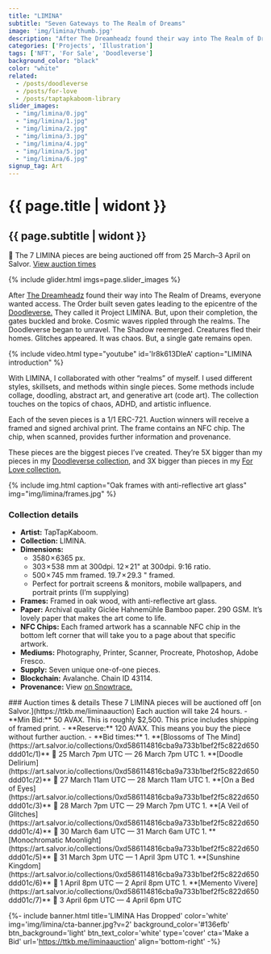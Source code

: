 ```yaml
---
title: "LIMINA"
subtitle: "Seven Gateways to The Realm of Dreams"
image: 'img/limina/thumb.jpg'
description: "After The Dreamheadz found their way into The Realm of Dreams, everyone wanted access. The Order built seven gates leading to the epicentre of the Doodleverse. They called it Project LIMINA..."
categories: ['Projects', 'Illustration']
tags: ['NFT', 'For Sale', 'Doodleverse']
background_color: "black"
color: "white"
related:
  - /posts/doodleverse
  - /posts/for-love
  - /posts/taptapkaboom-library
slider_images:
  - "img/limina/0.jpg"
  - "img/limina/1.jpg"
  - "img/limina/2.jpg"
  - "img/limina/3.jpg"
  - "img/limina/4.jpg"
  - "img/limina/5.jpg"
  - "img/limina/6.jpg"
signup_tag: Art
---
```

# {{ page.title | widont }}
## {{ page.subtitle | widont }}

<p class="notice">🚨 The 7 LIMINA pieces are being auctioned off from 25 March–3 April on Salvor. <a href="#times">View auction times</a></p>

{% include glider.html imgs=page.slider_images %}

After [The Dreamheadz](/dreamheadz) found their way into The Realm of Dreams, everyone wanted access. The Order built seven gates leading to the epicentre of the [Doodleverse.](/tags/doodleverse/) They called it Project LIMINA. But, upon their completion, the gates buckled and broke. Cosmic waves rippled through the realms. The Doodleverse began to unravel. The Shadow reemerged. Creatures fled their homes. Glitches appeared. It was chaos. But, a single gate remains open.

{% include video.html type="youtube" id='Ir8k613DleA' caption="LIMINA introduction" %}

With LIMINA, I collaborated with other “realms” of myself. I used different styles, skillsets, and methods within single pieces. Some methods include collage, doodling, abstract art, and generative art (code art). The collection touches on the topics of chaos, ADHD, and artistic influence.

Each of the seven pieces is a 1/1 ERC-721. Auction winners will receive a framed and signed archival print. The frame contains an NFC chip. The chip, when scanned, provides further information and provenance.

These pieces are the biggest pieces I’ve created. They’re 5X bigger than my pieces in my [Doodleverse collection](/doodleverse), and 3X bigger than pieces in my [For Love collection.](/for-love)

{% include img.html caption="Oak frames with anti-reflective art glass" img="img/limina/frames.jpg" %}

### Collection details
- **Artist:** TapTapKaboom.
- **Collection:** LIMINA.
- **Dimensions:**
  - 3580 × 6365 px.
  - 303 × 538 mm at 300dpi. 12 × 21" at 300dpi. 9:16 ratio.
  - 500 × 745 mm framed. 19.7 × 29.3 " framed.
  - Perfect for portrait screens &amp; monitors, mobile wallpapers, and portrait prints (I’m supplying)
- **Frames:** Framed in oak wood, with anti-reflective art glass.
- **Paper:** Archival quality Giclée Hahnemühle Bamboo paper. 290 GSM. It’s lovely paper that makes the art come to life.
- **NFC Chips:** Each framed artwork has a scannable NFC chip in the bottom left corner that will take you to a page about that specific artwork.
- **Mediums:** Photography, Printer, Scanner, Procreate, Photoshop, Adobe Fresco.
- **Supply:** Seven unique one-of-one pieces.
- **Blockchain:** Avalanche. Chain ID 43114.
- **Provenance:** View [on Snowtrace.](https://snowtrace.io/token/0xd586114816CBA9A733B1BeF2f5c822D650ddd01c?chainId=43114)

<div id="times"></div>
### Auction times & details
These 7 LIMINA pieces will be auctioned off [on Salvor.](https://ttkb.me/liminaauction) Each auction will take 24 hours.
- **Min Bid:** 50 AVAX. This is roughly $2,500. This price includes shipping of framed print.
- **Reserve:** 120 AVAX. This means you buy the piece without further auction.
- **Bid times:**
1. **[Blossoms of The Mind](https://art.salvor.io/collections/0xd586114816cba9a733b1bef2f5c822d650ddd01c/1)**  
📆 25 March 7pm UTC — 26 March 7pm UTC
1. **[Doodle Delirium](https://art.salvor.io/collections/0xd586114816cba9a733b1bef2f5c822d650ddd01c/2)**  
📆 27 March 11am UTC — 28 March 11am UTC
1. **[On a Bed of Eyes](https://art.salvor.io/collections/0xd586114816cba9a733b1bef2f5c822d650ddd01c/3)**  
📆 28 March 7pm UTC — 29 March 7pm UTC
1. **[A Veil of Glitches](https://art.salvor.io/collections/0xd586114816cba9a733b1bef2f5c822d650ddd01c/4)**  
📆 30 March 6am UTC — 31 March 6am UTC
1. **[Monochromatic Moonlight](https://art.salvor.io/collections/0xd586114816cba9a733b1bef2f5c822d650ddd01c/5)**  
📆 31 March 3pm UTC — 1 April 3pm UTC
1. **[Sunshine Kingdom](https://art.salvor.io/collections/0xd586114816cba9a733b1bef2f5c822d650ddd01c/6)**  
📆 1 April 8pm UTC — 2 April 8pm UTC
1. **[Memento Vivere](https://art.salvor.io/collections/0xd586114816cba9a733b1bef2f5c822d650ddd01c/7)**  
📆 3 April 6pm UTC — 4 April 6pm UTC

{%- include banner.html title='LIMINA Has Dropped' color='white' img='img/limina/cta-banner.jpg?v=2' background_color='#136efb' btn_background='light' btn_text_color='white' type='cover' cta='Make a Bid' url='https://ttkb.me/liminaauction' align='bottom-right' -%}
